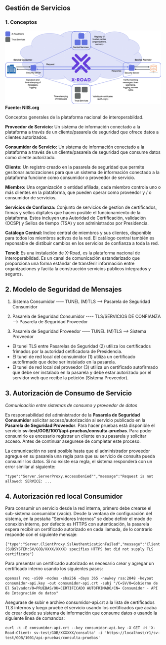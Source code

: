 ## Gestión de Servicios

### 1. Conceptos ###


![Diagrama General - Fuente NIIS.org](diagrama-x-road.png)
****Fuente: NIIS.org****



Conceptos generales de la plataforma nacional de interoperabildad.

**Proveedor de Servicio:** Un sistema de información conectado a la plataforma a través de un cliente/pasarela de seguridad que ofrece datos a clientes autorizados.

**Consumidor de Servicio:** Un sistema de información conectado a la plataforma a través de un cliente/pasarela de seguridad que consume datos como cliente autorizado.

**Cliente:** Un registro creado en la pasarela de seguridad que permite gesitonar autoizaciones para que un sistema de información conectado a la plataforma funcione como consumidor o proveedor de servicio.

**Miembro:**  Una organización o entidad afiliada, cada miembro controla uno o más clientes en la plataforma, que pueden operar como proveedor y / o consumidor de servicios.

**Servicios de Confianza:** Conjunto de servicios de gestion de certificados, firmas y sellos digitales que hacen posible el funcionamiento de la plataforma. Estos incluyen una Autoridad de Certificación, validación (OCSP) y Sellos de tiempo (TSA) y son administrados por Presidencia.

**Catálogo Central:** Indice central de miembros y sus clientes, disponible para todos los miembros activos de la red. El catálogo central también es reponsable de distibuir cambios en los servicios de confianza a toda la red.  

**Tenoli:** Es una instalación de X-Road, es la plataforma nacional de interoperabildad. Es un canal de comunicación estandarizado que proporciona una forma estándar de transferir información entre organizaciones y faciita la construcción servicios públicos integrados y seguros.


## 2. Modelo de Seguridad de Mensajes ##

1. Sistema Consumidor ---- TUNEL (M)TLS --> Pasarela de Seguridad Consumidor

2. Pasarela de Seguridad Consumidor  ---- TLS/SERVICIOS DE CONFIANZA --> Pasarela de Seguridad Proveedor

3. Pasarela de Seguridad Proveedor ---- TUNEL (M)TLS --> Sistema Proveedor 

- El tunel TLS entre Pasarelas de Seguridad (2) utiliza los certificados frimados por la autoridad cetificadora de Presidencia. 
- El tunel de red local del consuimidor (1) utiliza  un certificado autofirmado que debe ser instalado en la pasarela.  
- El tunel de red local del proveedor (3) utiliza  un certificado autofirmado que debe ser instalado en la pasarela y debe estar autorizado por el servidor web que recibe la petición (Sistema Proveedor).  


## 3. Autorización de Consumo de Servicio ##

*Comunicación entre sistemas de consumo y proveedor de datos*

Es responsabilidad del administrador de la **Pasarela de Seguridad Consumidor** solicitar acceso/autorización al servicio publicado en la **Pasarela de Seguridad Proveedor**. Para hacer pruebas está disponible el servicio **sv-test/GOB/1001/api-pruebas/consulta-pruebas**. Para poder consumirlo es encesario registrar un cliente en su pasarela y solicitar acceso. Antes de continuar asegurese de completar este proceso. 

La comunicación no será posible hasta que el administrador proveedor agregue en su pasarela una regla para que su servicio de consulta pueda consumir los datos. Si no existe esa regla, el sistema responderá con un error similar al siguiente:

```
"type":"Server.ServerProxy.AccessDenied"","message":"Request is not allowed: SERVICE: ...
```

## 4. Autorización red local Consumidor ##

Para consumir un servicio desde la red interna, primero debe crearse el sub-sistema consumidor (vacío). Desde la ventana de configuración del sistema, en la pestaña "Servidores Internos" se debe definir el modo de conexión interno, por defecto es HTTPS con autenticación, la pasarela espera recibir un certificado autorizado en cada llamada, de lo contrario responde con el siguiente mensaje:
```
{"type":"Server.ClientProxy.SslAuthenticationFailed","message":"Client (SUBSYSTEM:SV/GOB/XXXX/XXXX) specifies HTTPS but did not supply TLS certificate"}
```

Para presentar un certificado autorizado es necesario crear y agregar un certificado interno usando los siguientes pasos:  
```
openssl req -x509 -nodes -sha256 -days 365 -newkey rsa:2048 -keyout consumidor-api.key -out consumidor-api.crt -subj "/C=SV/O=Gobierno de El Salvador/O=PRUEBAS/OU=CERTIFICADO AUTOFRIMADO/CN= Consumidor - API de Integración de datos"
```

Asegurase de subir e archivo consumidor-api.crt a la lista de certificados TLS internos y luego pruebe el servicio usando los certificados que acaba de crear desde su sistema de información que consume datos o usando la siguiente linea de comandos:
```
curl -k -E consumidor-api.crt --key consumidor-api.key -X GET -H 'X-Road-Client: sv-test/GOB/XXXXXX/consulta' -i 'https://localhost/r1/sv-test/GOB/1001/api-pruebas/consulta-pruebas'
``` 

